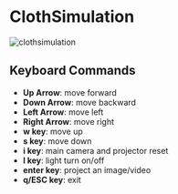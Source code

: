 # ClothSimulation

![clothsimulation](https://user-images.githubusercontent.com/17864157/65690894-e4406b80-e0aa-11e9-8779-abcbe88b61c3.gif)

  
## Keyboard Commands
  * **Up Arrow**: move forward
  * **Down Arrow**: move backward
  * **Left Arrow**: move left
  * **Right Arrow**: move right
  * **w key**: move up
  * **s key**: move down
  * **i key**: main camera and projector reset
  * **l key**: light turn on/off
  * **enter key**: project an image/video
  * **q/ESC key**: exit